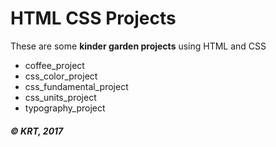 # HTML CSS Projects

These are some **kinder garden projects** using HTML and CSS

- coffee_project
- css_color_project
- css_fundamental_project
- css_units_project
- typography_project

##### &copy; KRT, 2017
